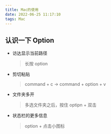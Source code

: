 ```yaml
---
title: Mac的使用
date: 2022-06-25 11:17:10
tags: Mac
---
```


## 认识一下 Option

- 访达显示当前路径

  > 长按 option

* 剪切粘贴

  > command + c -> command + option + v

* 文件夹多开

  > 多选文件夹之后，按住 optipn + 双击

* 状态栏的更多信息

  > option + 点击小图标
